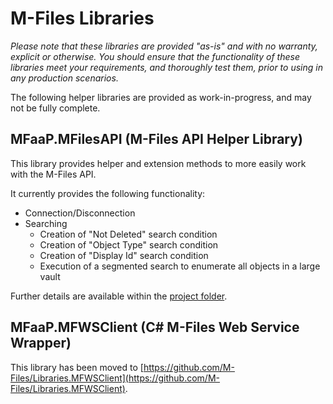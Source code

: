 # M-Files Libraries

*Please note that these libraries are provided "as-is" and with no warranty, explicit or otherwise.  You should ensure that the functionality of these libraries meet your requirements, and thoroughly test them, prior to using in any production scenarios.*

The following helper libraries are provided as work-in-progress, and may not be fully complete.

## MFaaP.MFilesAPI (M-Files API Helper Library)

This library provides helper and extension methods to more easily work with the M-Files API.

It currently provides the following functionality:

* Connection/Disconnection
* Searching
  * Creation of "Not Deleted" search condition
  * Creation of "Object Type" search condition
  * Creation of "Display Id" search condition
  * Execution of a segmented search to enumerate all objects in a large vault

Further details are available within the [project folder](MFaaP.MFilesAPI).

## MFaaP.MFWSClient (C# M-Files Web Service Wrapper)

This library has been moved to [https://github.com/M-Files/Libraries.MFWSClient](https://github.com/M-Files/Libraries.MFWSClient).